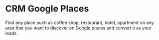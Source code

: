 # CRM Google Places

Find any place such as coffee shop, restaurant, hotel, apartment on any area that you want to discover on Google places and convert it as your leads.
